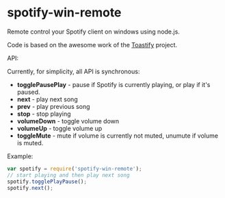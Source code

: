 spotify-win-remote
======================

Remote control your Spotify client on windows using node.js.

Code is based on the awesome work of the <a href="https://toastify.codeplex.com/">Toastify</a> project.

API:

Currently, for simplicity, all API is synchronous:

 - **togglePausePlay** -  pause if Spotify is currently playing, or play if it's paused.
 - **next** - play next song
 - **prev** - play previous song
 - **stop** - stop playing
 - **volumeDown** - toggle volume down
 - **volumeUp** - toggle volume up
 - **toggleMute** - mute if volume is currently not muted, unumute if volume is muted.

 Example:
 
 ```javascript
 var spotify = require('spotify-win-remote');
 // start playing and then play next song
 spotify.togglePlayPause();
 spotify.next();
 ```